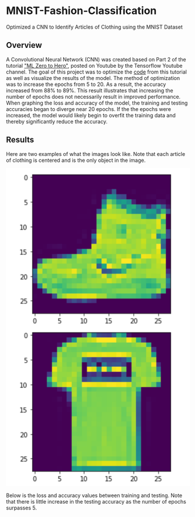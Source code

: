 # MNIST-Fashion-Classification
Optimized a CNN to Identify Articles of Clothing using the MNIST Dataset

## Overview

A Convolutional Neural Network (CNN) was created based on Part 2 of the tutorial ["ML Zero to Hero"](https://www.youtube.com/watch?v=bemDFpNooA8), posted on Youtube by the Tensorflow Youtube channel. The goal of this project was to optimize the [code](https://goo.gle/34cHkDk) from this tutorial as well as visualize the results of the model. The method of optimization was to increase the epochs from 5 to 20. As a result, the accuracy increased from 88% to 89%. This result illustrates that increasing the number of epochs does not necessarily result in improved performance. When graphing the loss and accuracy of the model, the training and testing accuracies began to diverge near 20 epochs. If the the epochs were increased, the model would likely begin to overfit the training data and thereby significantly reduce the accuracy.

## Results

Here are two examples of what the images look like. Note that each article of clothing is centered and is the only object in the image.

![training_images](images/training_images.png)

Below is the loss and accuracy values between training and testing. Note that there is little increase in the testing accuracy as the number of epochs surpasses 5.
